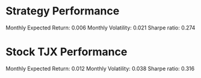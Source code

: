# Strategy Performance
Monthly Expected Return: 0.006
Monthly Volatility: 0.021
Sharpe ratio: 0.274
# Stock TJX Performance
Monthly Expected Return: 0.012
Monthly Volatility: 0.038
Sharpe ratio: 0.316
